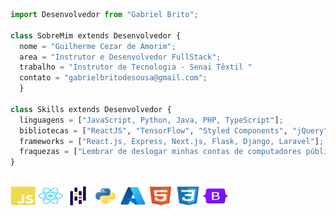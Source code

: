 
```python
import Desenvolvedor from "Gabriel Brito";

class SobreMim extends Desenvolvedor {
  nome = "Guilherme Cezar de Amorim";
  area = "Instrutor e Desenvolvedor FullStack";
  trabalho = "Instrutor de Tecnologia - Senai Têxtil "
  contato = "gabrielbritodesousa@gmail.com";
  }

class Skills extends Desenvolvedor {
  linguagens = ["JavaScript, Python, Java, PHP, TypeScript"];
  bibliotecas = ["ReactJS", "TensorFlow", "Styled Components", "jQuery", "Bootstrap"];
  frameworks = ["React.js, Express, Next.js, Flask, Django, Laravel"];
  fraquezas = ["Lembrar de deslogar minhas contas de computadores públicos"];
}
```

<div style="display: inline_block"><br>
  <img align="center" alt="javaScript" height="30" width="40" src="https://raw.githubusercontent.com/devicons/devicon/master/icons/javascript/javascript-plain.svg">  
  <img align="center" alt="React-js" height="30" width="40" src="https://raw.githubusercontent.com/devicons/devicon/master/icons/react/react-original.svg">
  <img align="center" alt="Pandas" height="30" width="40" src="https://github.com/devicons/devicon/blob/master/icons/pandas/pandas-original.svg">
  <img align="center" alt="Python" height="30" width="40" src="https://github.com/devicons/devicon/blob/master/icons/python/python-original.svg">
  <img align="center" alt="Azure" height="30" width="40" src="https://github.com/devicons/devicon/blob/master/icons/azure/azure-original.svg">
  <img align="center" alt="HTML" height="30" width="40" src="https://raw.githubusercontent.com/devicons/devicon/master/icons/html5/html5-original.svg">
  <img align="center" alt="CSS" height="30" width="40" src="https://raw.githubusercontent.com/devicons/devicon/master/icons/css3/css3-original.svg">
  <img align="center" alt="bootstrap" height="30" width="40" src="https://github.com/devicons/devicon/blob/master/icons/bootstrap/bootstrap-original.svg">
   
</div>

##
